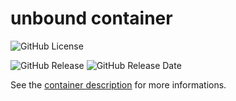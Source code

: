 # unbound container

![GitHub License](https://img.shields.io/github/license/anthochamp/container-unbound?style=for-the-badge)

![GitHub Release](https://img.shields.io/github/v/release/anthochamp/container-unbound?style=for-the-badge&color=457EC4)
![GitHub Release Date](https://img.shields.io/github/release-date/anthochamp/container-unbound?style=for-the-badge&display_date=published_at&color=457EC4)

See the [container description](CONTAINER.md) for more informations.
